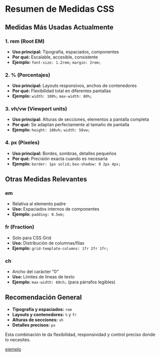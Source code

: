 # Resumen de Medidas CSS

## **Medidas Más Usadas Actualmente**

### **1. rem (Root EM)**
- **Uso principal:** Tipografía, espaciados, componentes
- **Por qué:** Escalable, accesible, consistente
- **Ejemplo:** `font-size: 1.2rem;` `margin: 2rem;`

### **2. % (Porcentajes)**
- **Uso principal:** Layouts responsivos, anchos de contenedores
- **Por qué:** Flexibilidad total en diferentes pantallas
- **Ejemplo:** `width: 100%;` `max-width: 80%;`

### **3. vh/vw (Viewport units)**
- **Uso principal:** Alturas de secciones, elementos a pantalla completa
- **Por qué:** Se adaptan perfectamente al tamaño de pantalla
- **Ejemplo:** `height: 100vh;` `width: 50vw;`

### **4. px (Píxeles)**
- **Uso principal:** Bordes, sombras, detalles pequeños
- **Por qué:** Precisión exacta cuando es necesaria
- **Ejemplo:** `border: 1px solid;` `box-shadow: 0 2px 4px;`

## **Otras Medidas Relevantes**

### **em**
- Relativa al elemento padre
- **Uso:** Espaciados internos de componentes
- **Ejemplo:** `padding: 0.5em;`

### **fr (Fraction)**
- Solo para CSS Grid
- **Uso:** Distribución de columnas/filas
- **Ejemplo:** `grid-template-columns: 1fr 2fr 1fr;`

### **ch**
- Ancho del carácter "0"
- **Uso:** Límites de líneas de texto
- **Ejemplo:** `max-width: 60ch;` (para párrafos legibles)

## **Recomendación General**
- **Tipografía y espaciados:** `rem`
- **Layouts y contenedores:** `%` y `fr`
- **Alturas de secciones:** `vh`
- **Detalles precisos:** `px`

Esta combinación te da flexibilidad, responsividad y control preciso donde lo necesites.

[ejemplo](../ejemplos/css-units-demo.html)

